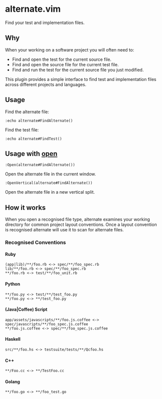 # alternate.vim

Find your test and implementation files.

## Why

When your working on a software project you will often need to:

* Find and open the test for the current source file.
* Find and open the source file for the current test file.
* Find and run the test for the current source file you just modified.

This plugin provides a simple interface to find test and implementation files across
different projects and languages.

## Usage

Find the alternate file:

```vim
:echo alternate#FindAlternate()
```

Find the test file:

```vim
:echo alternate#FindTest()
```
## Usage with [open](https://github.com/compactcode/open.vim)

```vim
:Open(alternate#FindAlternate())
```

Open the alternate file in the current window.

```vim
:OpenVertical(alternate#FindAlternate())
```

Open the alternate file in a new vertical split.

## How it works

When you open a recognised file type, alternate examines your working directory for
common project layout conventions. Once a layout convention is recognised alternate
will use it to scan for alternate files.

### Recognised Conventions

#### Ruby

```
(app|lib)/**/foo.rb <-> spec/**/foo_spec.rb
lib/**/foo.rb <-> spec/**/foo_spec.rb
**/foo.rb <-> test/**/foo_unit.rb
```

#### Python

```
**/foo.py <-> test/**/test_foo.py
**/foo.py <-> **/test_foo.py
```

#### (Java|Coffee) Script

```
app/assets/javascripts/**/foo.js.coffee <-> spec/javascripts/**/foo_spec.js.coffee
**/foo.js.coffee <-> spec/**/foo_spec.js.coffee
```

#### Haskell

```
src/**/foo.hs <-> testsuite/tests/**/Qcfoo.hs
```

#### C++

```
**/Foo.cc <-> **/TestFoo.cc
```

#### Golang

```
**/foo.go <-> **/foo_test.go
```
